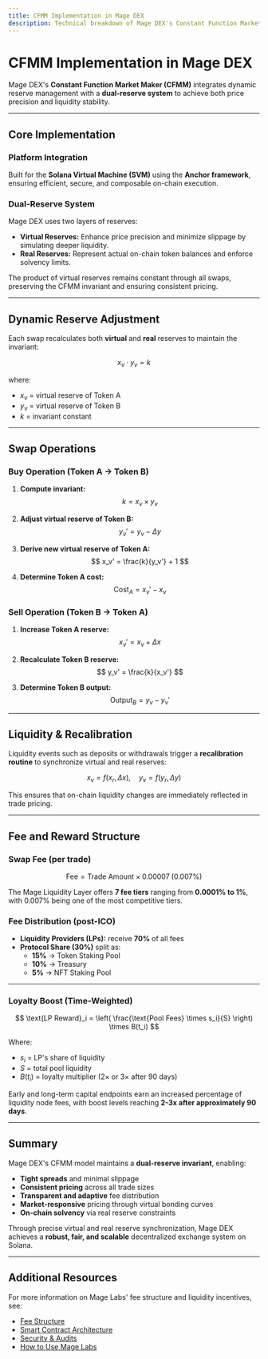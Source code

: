 ```yaml
---
title: CFMM Implementation in Mage DEX
description: Technical breakdown of Mage DEX's Constant Function Market Maker (CFMM) model, reserve dynamics, and fee logic.
---
```


# CFMM Implementation in Mage DEX

Mage DEX's **Constant Function Market Maker (CFMM)** integrates dynamic reserve management with a **dual-reserve system** to achieve both price precision and liquidity stability.

---

## Core Implementation

### Platform Integration
Built for the **Solana Virtual Machine (SVM)** using the **Anchor framework**, ensuring efficient, secure, and composable on-chain execution.

### Dual-Reserve System
Mage DEX uses two layers of reserves:

- **Virtual Reserves:** Enhance price precision and minimize slippage by simulating deeper liquidity.  
- **Real Reserves:** Represent actual on-chain token balances and enforce solvency limits.

The product of virtual reserves remains constant through all swaps, preserving the CFMM invariant and ensuring consistent pricing.

---

## Dynamic Reserve Adjustment

Each swap recalculates both **virtual** and **real** reserves to maintain the invariant:

$$
x_v \cdot y_v = k
$$

where:  
- $x_v$ = virtual reserve of Token A  
- $y_v$ = virtual reserve of Token B  
- $k$ = invariant constant

---

## Swap Operations

### Buy Operation (Token A → Token B)

1. **Compute invariant:**
   $$
   k = x_v \times y_v
   $$

2. **Adjust virtual reserve of Token B:**
   $$
   y_v' = y_v - \Delta y
   $$

3. **Derive new virtual reserve of Token A:**
   $$
   x_v' = \frac{k}{y_v'} + 1
   $$

4. **Determine Token A cost:**
   $$
   \text{Cost}_A = x_v' - x_v
   $$

### Sell Operation (Token B → Token A)

1. **Increase Token A reserve:**
   $$
   x_v' = x_v + \Delta x
   $$

2. **Recalculate Token B reserve:**
   $$
   y_v' = \frac{k}{x_v'}
   $$

3. **Determine Token B output:**
   $$
   \text{Output}_B = y_v - y_v'
   $$

---

## Liquidity & Recalibration

Liquidity events such as deposits or withdrawals trigger a **recalibration routine** to synchronize virtual and real reserves:

$$
x_v = f(x_r, \Delta x), \quad y_v = f(y_r, \Delta y)
$$

This ensures that on-chain liquidity changes are immediately reflected in trade pricing.

---

## Fee and Reward Structure

### Swap Fee (per trade)

$$
\text{Fee} = \text{Trade Amount} \times 0.00007 \; (0.007\%)
$$

The Mage Liquidity Layer offers **7 fee tiers** ranging from **0.0001% to 1%**, with 0.007% being one of the most competitive tiers.

### Fee Distribution (post-ICO)

- **Liquidity Providers (LPs):** receive **70%** of all fees  
- **Protocol Share (30%)** split as:
  - **15%** → Token Staking Pool  
  - **10%** → Treasury  
  - **5%** → NFT Staking Pool  

---

### Loyalty Boost (Time-Weighted)

$$
\text{LP Reward}_i =
\left(
\frac{\text{Pool Fees} \times s_i}{S}
\right)
\times B(t_i)
$$

Where:
- $s_i$ = LP's share of liquidity  
- $S$ = total pool liquidity  
- $B(t_i)$ = loyalty multiplier (2× or 3× after 90 days)

Early and long-term capital endpoints earn an increased percentage of liquidity node fees, with boost levels reaching **2-3x after approximately 90 days**.

---

## Summary

Mage DEX's CFMM model maintains a **dual-reserve invariant**, enabling:

* **Tight spreads** and minimal slippage  
* **Consistent pricing** across all trade sizes  
* **Transparent and adaptive** fee distribution  
* **Market-responsive** pricing through virtual bonding curves  
* **On-chain solvency** via real reserve constraints

Through precise virtual and real reserve synchronization, Mage DEX achieves a **robust, fair, and scalable** decentralized exchange system on Solana.

---

## Additional Resources

For more information on Mage Labs' fee structure and liquidity incentives, see:
- [Fee Structure](/technical-details/fee-structure)
- [Smart Contract Architecture](/technical-details/smart-contract-architecture)
- [Security & Audits](/security-and-audits/audit-summary)
- [How to Use Mage Labs](/how-to-use-mage-labs)
